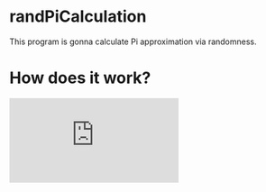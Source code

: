 # randPiCalculation
This program is gonna calculate Pi approximation via randomness.

# How does it work?
![equation](https://latex.codecogs.com/gif.latex?%5Cbg_white%20%5Clarge%20%5C%5C%281%29P_%5Csquare%20%3D%20a%5E2%20%5C%5C%20%282%29P_o%20%3D%20%5Cpi%20r%5E2%5C%5C%20%283%29r%3D%5Cfrac%7Ba%7D%7B2%7D%20%5C%5C%20%5C%5C%20From%20%5C%3B%20%283%29%20%5C%3B%20to%20%5C%3B%20%282%29%20%5C%5C%20P_o%20%3D%20%5Cpi%20%5Cfrac%7Ba%5E2%7D%7B2%5E2%7D%20%3D%20%5Cpi%20%5Cfrac%7BP_%5Csquare%7D%7B4%7D%5C%5C%20%5CUpdownarrow%20%5C%5C%20%5Cpi%20%3D%20%5Cfrac%7B4%5Ccdot%20P_o%7D%7BP_%5Csquare%7D)

 
